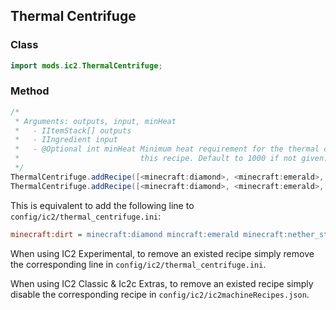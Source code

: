 ## Thermal Centrifuge

### Class

```java
import mods.ic2.ThermalCentrifuge;
```

### Method

```java
/*
 * Arguments: outputs, input, minHeat
 *   - IItemStack[] outputs
 *   - IIngredient input
 *   - @Optional int minHeat Minimum heat requirement for the thermal centrifuge before it starts to process
 *                           this recipe. Default to 1000 if not given.
 */
ThermalCentrifuge.addRecipe([<minecraft:diamond>, <minecraft:emerald>, <minecraft:nether_star>], <minecraft:dirt>);
ThermalCentrifuge.addRecipe([<minecraft:diamond>, <minecraft:emerald>, <minecraft:nether_star>], <minecraft:dirt>, 500);
```

This is equivalent to add the following line to `config/ic2/thermal_centrifuge.ini`:

```ini
minecraft:dirt = minecraft:diamond mincraft:emerald minecraft:nether_star @heat:500
```

When using IC2 Experimental, to remove an existed recipe simply remove the corresponding line in `config/ic2/thermal_centrifuge.ini`.

When using IC2 Classic & Ic2c Extras, to remove an existed recipe simply disable the corresponding recipe in `config/ic2/ic2machineRecipes.json`.
